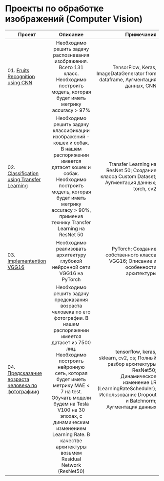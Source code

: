 # Проекты по обработке изображений (Computer Vision)


| Проект       | Описание                | Примечания |
| ------------- |:------------------:| -----:|
| 01. [Fruits Recognition using CNN](https://github.com/berserkr7/CV-Projects/tree/main/Fruits%20Recognition)     |  Необходимо решить задачу распознавания изображения. Всего 131 класс. Необходимо построить модель, которая будет иметь метрику accuracy > 97% | TensorFlow, Keras, ImageDataGenerator from dataframe, Аугментация данных, CNN  | 
| 02. [Classification using Transfer Learning](https://github.com/berserkr7/CV-Projects/tree/main/Transfer-Learning)     |  Необходимо решить задачу классификации изображений - кошек и собак. В нашем распоряжении имеется датасет кошек и собак. Необходимо построить модель, которая будет иметь метрику accuracy > 90%, применив технику Transfer Learning на ResNet 50 |  Transfer Learning на ResNet 50;  Создание класса Custom Dataset; Аугментация данных; torch, cv2| 
| 03. [Implementention VGG16](https://github.com/berserkr7/CV-Projects/tree/main/VGG) |  Необходимо реализовать архитектуру глубокой нейронной сети VGG16 на PyTorch |  PyTorch; Создание собственного класса VGG16; Описание и особенности архитектуры| 
| 04. [Предсказание возраста человека по фотографииg](https://github.com/berserkr7/CV-Projects/tree/main/Age-prediction-CV)     |  Необходимо решить задачу предсказания возраста человека по его фотографии. В нашем распоряжении имеется датасет из 7500 лиц. Необходимо построить нейронную сеть, которая будет иметь метрику MAE < 7 на test. Обучать модели будем на Tesla V100 на 30 эпохах, с динамическим изменением Learning Rate. В качестве архитектуры возьмем Residual Network (ResNet50) |  tensorflow, keras, sklearn, cv2, os; Полный разбор архитектуры ResNet50; Динамическое изменение LR (LearningRateScheduler); Использование Dropout и Batchnorm; Аугментация данных| 



